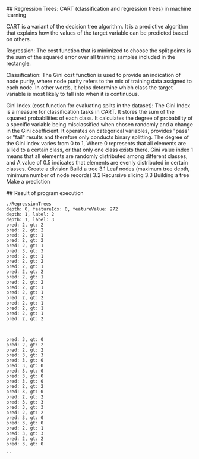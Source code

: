 ## Regression Trees: CART (classification and regression trees) in machine learning

CART is a variant of the decision tree algorithm. It is a predictive algorithm that explains how the values ​​of the target variable can be predicted based on others.

Regression: The cost function that is minimized to choose the split points is the sum of the squared error over all training samples included in the rectangle.

Classification: The Gini cost function is used to provide an indication of node purity, where node purity refers to the mix of training data assigned to each node. In other words, it helps determine which class the target variable is most likely to fall into when it is continuous.

 Gini Index (cost function for evaluating splits in the dataset): The Gini Index is a measure for classification tasks in CART. It stores the sum of the squared probabilities of each class. It calculates the degree of probability of a specific variable being misclassified when chosen randomly and a change in the Gini coefficient. It operates on categorical variables, provides "pass" or "fail" results and therefore only conducts binary splitting.
 The degree of the Gini index varies from 0 to 1,
 Where 0 represents that all elements are allied to a certain class, or that only one class exists there.
 Gini value index 1 means that all elements are randomly distributed among different classes, and
 A value of 0.5 indicates that elements are evenly distributed in certain classes.
 Create a division
 Build a tree
 3.1 Leaf nodes (maximum tree depth, minimum number of node records)
 3.2 Recursive slicing
 3.3 Building a tree
 Make a prediction


## Result of program execution

```
./RegressionTrees
depth: 0, featureIdx: 0, featureValue: 272
depth: 1, label: 2
depth: 1, label: 3
pred: 2, gt: 2
pred: 2, gt: 2
pred: 2, gt: 1
pred: 2, gt: 2
pred: 2, gt: 1
pred: 3, gt: 3
pred: 2, gt: 1
pred: 2, gt: 2
pred: 2, gt: 1
pred: 2, gt: 2
pred: 2, gt: 1
pred: 2, gt: 2
pred: 2, gt: 1
pred: 2, gt: 1
pred: 2, gt: 2
pred: 2, gt: 1
pred: 2, gt: 1
pred: 2, gt: 1
pred: 2, gt: 2



pred: 3, gt: 0
pred: 2, gt: 2
pred: 2, gt: 2
pred: 3, gt: 3
pred: 3, gt: 0
pred: 3, gt: 0
pred: 3, gt: 0
pred: 3, gt: 0
pred: 3, gt: 0
pred: 2, gt: 2
pred: 3, gt: 0
pred: 2, gt: 2
pred: 3, gt: 3
pred: 3, gt: 3
pred: 2, gt: 2
pred: 3, gt: 0
pred: 3, gt: 0
pred: 2, gt: 1
pred: 3, gt: 3
pred: 2, gt: 2
pred: 3, gt: 0

``
